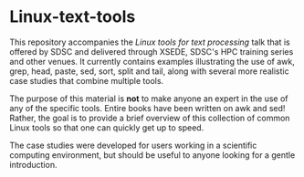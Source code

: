 # Linux-text-tools

This repository accompanies the *Linux tools for text processing* talk
that is offered by SDSC and delivered through XSEDE, SDSC's HPC
training series and other venues. It currently contains examples
illustrating the use of awk, grep, head, paste, sed, sort, split and
tail, along with several more realistic case studies that combine
multiple tools.

The purpose of this material is **not** to make anyone an expert in
the use of any of the specific tools. Entire books have been written
on awk and sed! Rather, the goal is to provide a brief overview of
this collection of common Linux tools so that one can quickly get up
to speed.

The case studies were developed for users working in a scientific
computing environment, but should be useful to anyone looking for a
gentle introduction.
